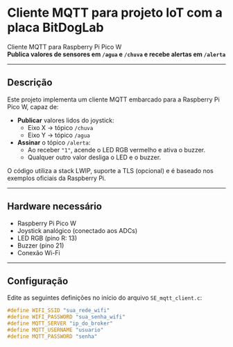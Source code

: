 # Cliente MQTT para projeto IoT com a placa BitDogLab

Cliente MQTT para Raspberry Pi Pico W  
**Publica valores de sensores em `/agua` e `/chuva` e recebe alertas em `/alerta`**

---

## Descrição

Este projeto implementa um cliente MQTT embarcado para a Raspberry Pi Pico W, capaz de:

- **Publicar** valores lidos do joystick:
  - Eixo X → tópico `/chuva`
  - Eixo Y → tópico `/agua`
- **Assinar** o tópico `/alerta`:
  - Ao receber `"1"`, acende o LED RGB vermelho e ativa o buzzer.
  - Qualquer outro valor desliga o LED e o buzzer.

O código utiliza a stack LWIP, suporte a TLS (opcional) e é baseado nos exemplos oficiais da Raspberry Pi.

---

## Hardware necessário

- Raspberry Pi Pico W
- Joystick analógico (conectado aos ADCs)
- LED RGB (pino R: 13)
- Buzzer (pino 21)
- Conexão Wi-Fi

---

## Configuração

Edite as seguintes definições no início do arquivo `SE_mqtt_client.c`:

```c
#define WIFI_SSID "sua_rede_wifi"
#define WIFI_PASSWORD "sua_senha_wifi"
#define MQTT_SERVER "ip_do_broker"
#define MQTT_USERNAME "usuario"      
#define MQTT_PASSWORD "senha"        